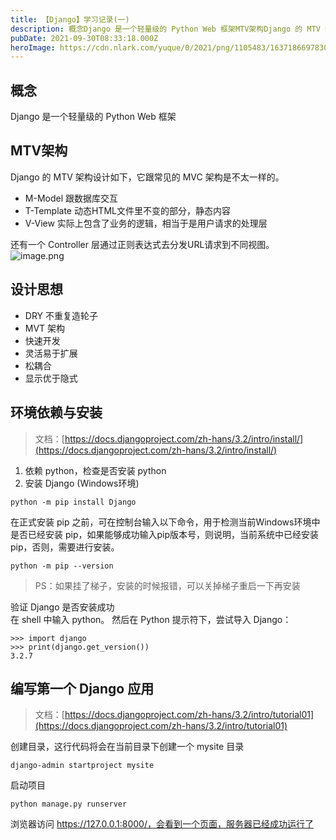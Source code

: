 ```yaml
---
title: 【Django】学习记录(一)
description: 概念Django 是一个轻量级的 Python Web 框架MTV架构Django 的 MTV 架构设计如下，它跟常见的 MVC 架构是不太一样的。M-Model  跟数据库交互T-Template  动态HTML文件里不变的部分，静态内容V-View  实际上包含了业务的逻辑，相当于是用户请...
pubDate: 2021-09-30T08:33:18.000Z
heroImage: https://cdn.nlark.com/yuque/0/2021/png/1105483/1637186697830-37d4279a-4bfa-4ea1-865a-a57b2808b819.png
---
```


## 概念
Django 是一个轻量级的 Python Web 框架


## MTV架构
Django 的 MTV 架构设计如下，它跟常见的 MVC 架构是不太一样的。

- M-Model  跟数据库交互
- T-Template  动态HTML文件里不变的部分，静态内容
- V-View  实际上包含了业务的逻辑，相当于是用户请求的处理层

还有一个 Controller 层通过正则表达式去分发URL请求到不同视图。<br />![image.png](https://cdn.nlark.com/yuque/0/2021/png/1105483/1637186697830-37d4279a-4bfa-4ea1-865a-a57b2808b819.png#clientId=uafa5b723-8984-4&from=paste&height=270&id=u81c908b5&originHeight=539&originWidth=1124&originalType=binary&ratio=1&size=204139&status=done&style=none&taskId=u83f72449-6446-4f22-8973-e05faec1548&width=562)

## 设计思想

- DRY 不重复造轮子
- MVT 架构
- 快速开发
- 灵活易于扩展
- 松耦合
- 显示优于隐式


## 环境依赖与安装
> 文档：[https://docs.djangoproject.com/zh-hans/3.2/intro/install/](https://docs.djangoproject.com/zh-hans/3.2/intro/install/)


1. 依赖 python，检查是否安装 python 
2. 安装 Django (Windows环境)
```shell
python -m pip install Django
```
在正式安装 pip 之前，可在控制台输入以下命令，用于检测当前Windows环境中是否已经安装 pip，如果能够成功输入pip版本号，则说明，当前系统中已经安装pip，否则，需要进行安装。
```shell
python -m pip --version
```
> PS：如果挂了梯子，安装的时候报错，可以关掉梯子重启一下再安装

验证 Django 是否安装成功<br />在 shell 中输入 python。 然后在 Python 提示符下，尝试导入 Django：
```shell
>>> import django
>>> print(django.get_version())
3.2.7
```

## 编写第一个 Django 应用
> 文档：[https://docs.djangoproject.com/zh-hans/3.2/intro/tutorial01](https://docs.djangoproject.com/zh-hans/3.2/intro/tutorial01)

创建目录，这行代码将会在当前目录下创建一个 mysite 目录
```
django-admin startproject mysite
```

启动项目
```shell
python manage.py runserver
```
浏览器访问 https://127.0.0.1:8000/，会看到一个页面，服务器已经成功运行了
